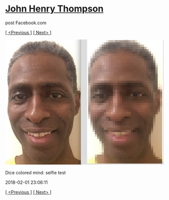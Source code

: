 # [John Henry Thompson](../README.md)
post Facebook.com

[[ <Previous ]](2018-02-03-1.md) [[ Next> ]](2018-02-01-2.md)

[![](../media/2018-02-01/Timeline-Photos-Dice-colored-mind-selfie-test.jpg)](../README.md)

Dice colored mind: selfie test

2018-02-01 23:06:11

[[ <Previous ]](2018-02-03-1.md) [[ Next> ]](2018-02-01-2.md)